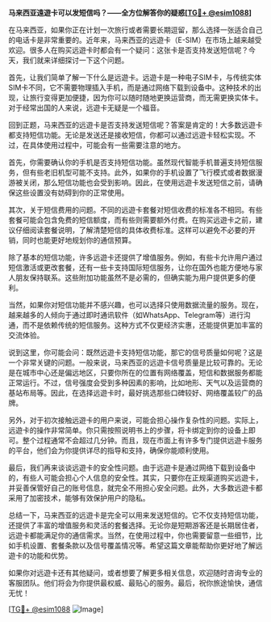 **马来西亚遠遊卡可以发短信吗？——全方位解答你的疑惑[[TG💪+ @esim1088](https://t.me/s/esim1088)]**

在马来西亚，如果你正在计划一次旅行或者需要长期逗留，那么选择一张适合自己的电话卡是非常重要的。近年来，马来西亚的远遊卡（E-SIM）在市场上越来越受欢迎。很多人在购买远遊卡时都会有一个疑问：这张卡是否支持发送短信呢？今天，我们就来详细探讨一下这个问题。

首先，让我们简单了解一下什么是远遊卡。远遊卡是一种电子SIM卡，与传统实体SIM卡不同，它不需要物理插入手机，而是通过网络下载到设备中。这种技术的出现，让旅行变得更加便捷，因为你可以随时随地更换运营商，而无需更换实体卡。对于经常出国的人来说，远遊卡无疑是一个福音。

回到正题，马来西亚的远遊卡是否支持发送短信呢？答案是肯定的！大多数远遊卡都支持短信功能。无论是发送还是接收短信，你都可以通过远遊卡轻松实现。不过，在具体使用过程中，可能会有一些需要注意的地方。

首先，你需要确认你的手机是否支持短信功能。虽然现代智能手机普遍支持短信服务，但有些老旧机型可能不支持。此外，如果你的手机设置了飞行模式或者数据漫游被关闭，那么短信功能也会受到影响。因此，在使用远遊卡发送短信之前，请确保这些设置没有妨碍到你的正常使用。

其次，关于短信费用的问题。不同的远遊卡套餐对短信收费的标准各不相同。有些套餐可能会包含免费的短信额度，而有些则需要额外付费。在购买远遊卡之前，建议仔细阅读套餐说明，了解清楚短信的具体收费标准。这样可以避免不必要的开销，同时也能更好地规划你的通信预算。

除了基本的短信功能，许多远遊卡还提供了增值服务。例如，有些卡允许用户通过短信激活或更改套餐，还有一些卡支持国际短信服务，让你在国外也能方便地与家人朋友保持联系。这些附加功能虽然不是必需的，但确实能为用户提供更多的便利。

当然，如果你对短信功能并不感兴趣，也可以选择只使用数据流量的服务。现在，越来越多的人倾向于通过即时通讯软件（如WhatsApp、Telegram等）进行沟通，而不是依赖传统的短信服务。这种方式不仅更经济实惠，还能提供更加丰富的交流体验。

说到这里，你可能会问：既然远遊卡支持短信功能，那它的信号质量如何呢？这是一个非常关键的问题。一般来说，马来西亚的远遊卡信号质量是比较可靠的。无论是在城市中心还是偏远地区，只要你所在的位置有网络覆盖，短信和数据服务都能正常运行。不过，信号强度会受到多种因素的影响，比如地形、天气以及运营商的基站布局等。因此，在选择远遊卡时，最好挑选那些口碑较好、网络覆盖较广的品牌。

另外，对于初次接触远遊卡的用户来说，可能会担心操作复杂性的问题。实际上，远遊卡的操作非常简单。你只需按照说明书上的步骤，将卡绑定到你的设备上即可。整个过程通常不会超过几分钟。而且，现在市面上有许多专门提供远遊卡服务的平台，他们会为你提供详尽的指导和支持，确保你能顺利使用。

最后，我们再来谈谈远遊卡的安全性问题。由于远遊卡是通过网络下载到设备中的，有些人可能会担心个人信息的安全性。其实，只要你在正规渠道购买远遊卡，并妥善保管好自己的账号信息，就完全不用担心安全问题。此外，大多数远遊卡都采用了加密技术，能够有效保护用户的隐私。

总结一下，马来西亚的远遊卡是完全可以用来发送短信的。它不仅支持短信功能，还提供了丰富的增值服务和灵活的套餐选择。无论你是短期游客还是长期居住者，远遊卡都能满足你的通信需求。当然，在使用过程中，你也需要留意一些细节，比如手机设置、套餐条款以及信号覆盖情况等。希望这篇文章能帮助你更好地了解远遊卡的功能和优势。

如果你对远遊卡还有其他疑问，或者想要了解更多相关信息，欢迎随时咨询专业的客服团队。他们将会为你提供最权威、最贴心的服务。最后，祝你旅途愉快，通信无忧！

[[TG💪+ @esim1088](https://t.me/s/esim1088) ![Image](https://i.postimg.cc/4NQfJmqS/Snipaste-2025-05-13-00-14-12.png)]